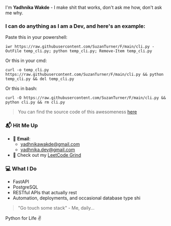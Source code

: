 I'm **Yadhnika Wakde** - I make shit that works, don't ask me how, don't ask me why.

### I can do anything as I am a Dev, and here's an example:

Paste this in your powershell: 
```
iwr https://raw.githubusercontent.com/SuzanTurner/F/main/cli.py -OutFile temp_cli.py; python temp_cli.py; Remove-Item temp_cli.py
```

Or this in your cmd:
```
curl -o temp_cli.py https://raw.githubusercontent.com/SuzanTurner/F/main/cli.py && python temp_cli.py && del temp_cli.py
```

Or this in bash:
```
curl -O https://raw.githubusercontent.com/SuzanTurner/F/main/cli.py && python cli.py && rm cli.py
```

> You can find the source code of this awesomeness [here](https://github.com/SuzanTurner/F)

### 📬 Hit Me Up  
- 💌 **Email**:  
  - yadhnikawakde@gmail.com  
  - yadhnika.dev@gmail.com  
- 🧠 Check out my [LeetCode Grind](https://leetcode.com/u/YadhnikaWakde/)

### 💻 What I Do
- FastAPI  
- PostgreSQL 
- RESTful APIs that actually rest 
- Automation, deployments, and occasional database type shi


> "Go touch some stack" - Me, daily...

Python for Life ✌️
<!---
SuzanTurner/SuzanTurner is a ✨ special ✨ repository because its `README.md` (this file) appears on your GitHub profile.
You can click the Preview link to take a look at your changes.
--->
